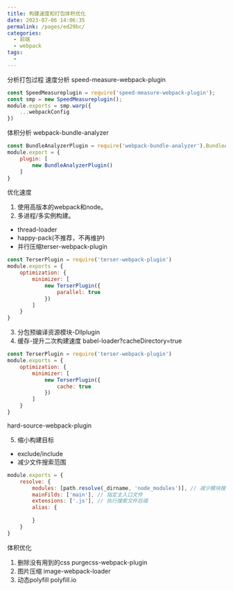 ```yaml
---
title: 构建速度和打包体积优化
date: 2023-07-06 14:06:35
permalink: /pages/ed29bc/
categories:
  - 前端
  - webpack
tags:
  - 
---
```

分析打包过程
速度分析
speed-measure-webpack-plugin

```javascript
const SpeedMeasureplugin = require('speed-measure-webpack-plugin');
const smp = new SpeedMeasureplugin();
module.exports = smp.warp({
    ...webpackConfig
})
```

体积分析
webpack-bundle-analyzer 

```javascript
const BundleAnalyzerPlugin = require('webpack-bundle-analyzer').BundleAnalyzerPlugin;
module.export = {
    plugin: [
        new BundleAnalyzerPlugin()
    ]
}
```

优化速度
1. 使用高版本的webpack和node。
2. 多进程/多实例构建。 
- thread-loader
- happy-pack(不推荐，不再维护)
- 并行压缩terser-webpack-plugin

```javascript
const TerserPlugin = require('terser-webpack-plugin')
module.exports = {
    optimization: {
        minimizer: [
            new TerserPlugin({
                parallel: true
            })
        ]
    }
}
```
3. 分包预编译资源模块-Dllplugin
4. 缓存-提升二次构建速度
babel-loader?cacheDirectory=true

```javascript
const TerserPlugin = require('terser-webpack-plugin')
module.exports = {
    optimization: {
        minimizer: [
            new TerserPlugin({
                cache: true 
            })
        ]
    }
}
```
hard-source-webpack-plugin

5. 缩小构建目标
- exclude/include
- 减少文件搜索范围

```javascript
module.exports = {
    resolve: {
        modules: [path.resolve(_dirname, 'node_modules')], // 减少模块搜索层级。只搜索当前项目的node_modules
        mainFilds: ['main'], // 指定主入口文件
        extensions: ['.js'], // 执行搜索文件后缀
        alias: {
            
        }
    }
}
```

体积优化
1. 删除没有用到的css
purgecss-webpack-plugin
2. 图片压缩
image-webpack-loader
3. 动态polyfill
polyfill.io






